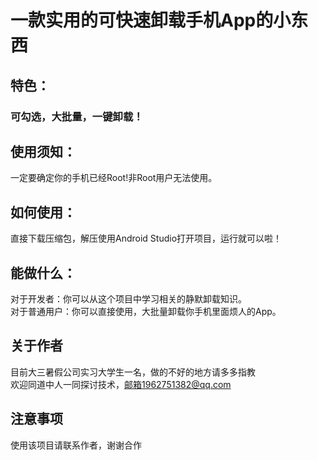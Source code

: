 # 一款实用的可快速卸载手机App的小东西
## 特色：
### 可勾选，大批量，一键卸载！<br>
## 使用须知：
一定要确定你的手机已经Root!非Root用户无法使用。
## 如何使用：
直接下载压缩包，解压使用Android Studio打开项目，运行就可以啦！
## 能做什么：
对于开发者：你可以从这个项目中学习相关的静默卸载知识。<br>
对于普通用户：你可以直接使用，大批量卸载你手机里面烦人的App。<br>
## 关于作者
目前大三暑假公司实习大学生一名，做的不好的地方请多多指教<br>
欢迎同道中人一同探讨技术，邮箱1962751382@qq.com<br>
## 注意事项
使用该项目请联系作者，谢谢合作
